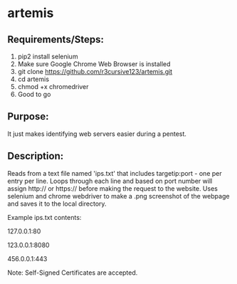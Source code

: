 # artemis

## Requirements/Steps:
1. pip2 install selenium
2. Make sure Google Chrome Web Browser is installed
3. git clone https://github.com/r3cursive123/artemis.git
4. cd artemis
5. chmod +x chromedriver
6. Good to go


## Purpose: 
It just makes identifying web servers easier during a pentest.

## Description:
Reads from a text file named 'ips.txt' that includes targetip:port - one per entry per line. Loops through each line and based on port number will assign http:// or https:// before making the request to the website. Uses selenium and chrome webdriver to make a .png screenshot of the webpage and saves it to the local directory. 

Example ips.txt contents:

127.0.0.1:80

123.0.0.1:8080

456.0.0.1:443

Note: Self-Signed Certificates are accepted.

